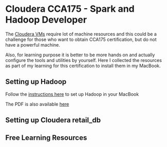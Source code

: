 # Cloudera CCA175 - Spark and Hadoop Developer

The [Cloudera VMs](https://www.cloudera.com/downloads/quickstart_vms/5-12.html "Cloudera VMs") require lot of machine resources and this could be a challenge for those who want to obtain CCA175 certification, but do not have a powerful machine. 

Also, for learning purpose it is better to be more hands on and actually configure the tools and utilities by yourself. Here I collected the resources as part of my learning for this certification to install them in my MacBook.

## Setting up Hadoop

Follow the [instructions here](https://www.slideshare.net/SunilkumarMohanty3/install-apache-hadoop-on-mac-os-sierra-76275019) to set up Hadoop in your MacBook

The PDF is also available [here](./setting_up_on_mac.pdf)

## Setting up Cloudera retail_db


## Free Learning Resources



